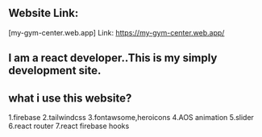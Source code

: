 ## Website Link:
[my-gym-center.web.app]
Link: https://my-gym-center.web.app/
## I am a react developer..This is my simply development site.

## what i use this website?

1.firebase
2.tailwindcss
3.fontawsome,heroicons
4.AOS animation
5.slider
6.react router
7.react firebase hooks
